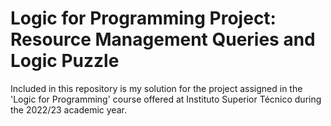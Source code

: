 # Logic for Programming Project: Resource Management Queries and Logic Puzzle
Included in this repository is my solution for the project assigned in the 'Logic for Programming' course offered at Instituto Superior Técnico during the 2022/23 academic year.
